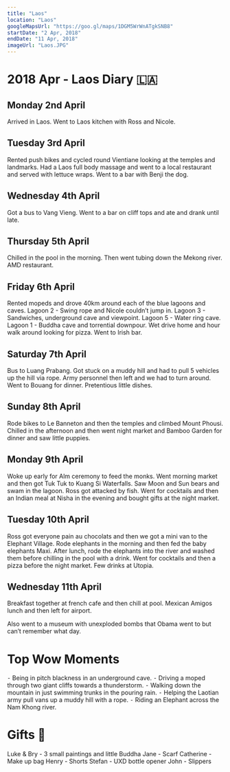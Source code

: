 ```yaml
---
title: "Laos"
location: "Laos"
googleMapsUrl: "https://goo.gl/maps/1DGM5WrWnATgkSNB8"
startDate: "2 Apr, 2018"
endDate: "11 Apr, 2018"
imageUrl: "Laos.JPG"
---
```


# 2018 Apr - Laos Diary 🇱🇦

## Monday 2nd April
Arrived in Laos. Went to Laos kitchen with Ross and Nicole.

## Tuesday 3rd April
Rented push bikes and cycled round Vientiane looking at the temples and landmarks. Had a Laos full body massage and went to a local restaurant and served with lettuce wraps. Went to a bar with Benji the dog.

## Wednesday 4th April
Got a bus to Vang Vieng. Went to a bar on cliff tops and ate and drank until late.

## Thursday 5th April
Chilled in the pool in the morning. Then went tubing down the Mekong river. AMD restaurant.

## Friday 6th April
Rented mopeds and drove 40km around each of the blue lagoons and caves.
Lagoon 2 - Swing rope and Nicole couldn’t jump in.
Lagoon 3 - Sandwiches, underground cave and viewpoint.
Lagoon 5 - Water ring cave.
Lagoon 1 - Buddha cave and torrential downpour.
Wet drive home and hour walk around looking for pizza.
Went to Irish bar.

## Saturday 7th April
Bus to Luang Prabang. Got stuck on a muddy hill and had to pull 5 vehicles up the hill via rope. Army personnel then left and we had to turn around. Went to Bouang for dinner. Pretentious little dishes.

## Sunday 8th April
Rode bikes to Le Banneton and then the temples and climbed Mount Phousi. Chilled in the afternoon and then went night market and Bamboo Garden for dinner and saw little puppies.

## Monday 9th April
Woke up early for Alm ceremony to feed the monks. Went morning market and then got Tuk Tuk to Kuang Si Waterfalls. Saw Moon and Sun bears and swam in the lagoon. Ross got attacked by fish. Went for cocktails and then an Indian meal at Nisha in the evening and bought gifts at the night market.

## Tuesday 10th April
Ross got everyone pain au chocolats and then we got a mini van to the Elephant Village. Rode elephants in the morning and then fed the baby elephants Maxi. After lunch, rode the elephants into the river and washed them before chilling in the pool with a drink. Went for cocktails and then a pizza before the night market. Few drinks at Utopia.

## Wednesday 11th April
Breakfast together at french cafe and then chill at pool. Mexican Amigos lunch and then left for airport.

Also went to a museum with unexploded bombs that Obama went to but can’t remember what day.

# Top Wow Moments
⁃ Being in pitch blackness in an underground cave.
⁃ Driving a moped through two giant cliffs towards a thunderstorm.
⁃ Walking down the mountain in just swimming trunks in the pouring rain.
⁃ Helping the Laotian army pull vans up a muddy hill with a rope.
⁃ Riding an Elephant across the Nam Khong river.

# Gifts 🎁
Luke & Bry - 3 small paintings and little Buddha
Jane - Scarf
Catherine - Make up bag
Henry - Shorts
Stefan - UXD bottle opener
John - Slippers